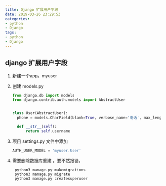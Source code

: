 ```yaml
---
title: Django 扩展用户字段
date: 2019-03-26 23:29:53
categories:
- python
- Django
tags:
- python
- Django
---
```


## django 扩展用户字段

1. 新建一个app。myuser

2. 创建 models.py

   ```python
   from django.db import models
   from django.contrib.auth.models import AbstractUser
   
   
   class User(AbstractUser):
     phone = models.CharField(blank=True, verbose_name='电话', max_length=20)
   
     def __str__(self):
         return self.username
   ```

3. 项目 settings.py 文件中添加 

   ```python
   AUTH_USER_MODEL = 'myuser.User'
   ```

   

4. 需要删除数据库重建 ，要不然报错，

   ```
    python3 manage.py makemigrations
    python3 manage.py migrate
    python3 manage.py createsuperuser
   
   ```

   

